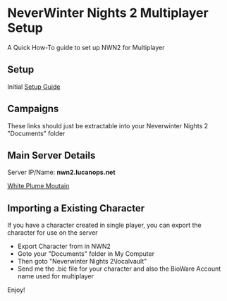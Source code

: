 # NeverWinter Nights 2 Multiplayer Setup

A Quick How-To guide to set up NWN2 for Multiplayer

## Setup
Initial [Setup Guide](https://github.com/LucanUK/NWN2/blob/17ee6947140b70ddc30dd316b1c1e3c8da24c9de/setup.md)

## Campaigns
These links should just be extractable into your Neverwinter Nights 2 "Documents" folder

## Main Server Details
Server IP/Name: **nwn2.lucanops.net**

[White Plume Moutain](https://lucanops-my.sharepoint.com/:u:/g/personal/nick_lucanops_co_uk/ERXkM-F1UURFrushN_ZzPIwBECI-KLhzpG5XnpkR7NrWdg?e=awyCDy)

## Importing a Existing Character
If you have a character created in single player, you can export the character for use on the server

* Export Character from in NWN2
* Goto your "Documents" folder in My Computer
* Then goto "Neverwinter Nights 2\localvault"
* Send me the .bic file for your character and also the BioWare Account name used for multiplayer

Enjoy!

